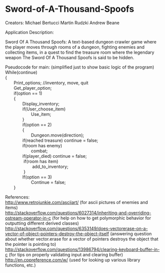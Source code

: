 Sword-of-A-Thousand-Spoofs
==========================
Creators:
		  Michael Bertucci
		  Martin Rudzki
		  Andrew Beane

Application Description:

Sword Of A Thousand Spoofs: A text-based dungeon crawler game where the player moves through rooms of a dungeon, fighting enemies and collecting items, in a quest to find the treasure room where the legendary weapon The Sword Of A Thousand Spoofs is said to be hidden.


Pseudocode for main: (simplified just to show basic logic of the program)<br>
While(continue) <br>
{<br>
	&emsp;&emsp;Print_options; //inventory, move, quit<br>
	&emsp;&emsp;Get_player_option;<br>
	&emsp;&emsp;if(option == 1)<br>
	&emsp;&emsp;{<br>
		&emsp;&emsp;&emsp;&emsp;Display_inventory;<br>
		&emsp;&emsp;&emsp;&emsp;if(User_choose_item)<br>
			&emsp;&emsp;&emsp;&emsp;&emsp;&emsp;Use_item;<br>
&emsp;&emsp;&emsp;&emsp;}<br>
	&emsp;&emsp;&emsp;&emsp;if(option == 2)<br>
&emsp;&emsp;&emsp;&emsp;{<br>
		&emsp;&emsp;&emsp;&emsp;&emsp;&emsp;Dungeon.move(direction);<br>
		&emsp;&emsp;&emsp;&emsp;if(reached treasure) continue = false;<br>
		&emsp;&emsp;&emsp;&emsp;if(room has enemy)<br>
			&emsp;&emsp;&emsp;&emsp;&emsp;&emsp;combat;<br>
			&emsp;&emsp;&emsp;&emsp;if(player_died) continue = false;<br>
	&emsp;&emsp;&emsp;&emsp;	if(room has item)<br>
		&emsp;&emsp;&emsp;&emsp;&emsp;&emsp;	add_to_inventory;<br>
&emsp;&emsp;&emsp;&emsp;	}<br>
	&emsp;&emsp;&emsp;&emsp;If(option == 3)<br>
		&emsp;&emsp;&emsp;&emsp;&emsp;&emsp;Continue = false;<br>
&emsp;&emsp;}<br>

References:<br>
http://www.retrojunkie.com/asciiart/ (for ascii pictures of enemies and items)<br>
http://stackoverflow.com/questions/6027314/inheriting-and-overriding-ostream-operator-in-c (for help on how to get polymorphic behavior for outputting different derived classes)<br>
http://stackoverflow.com/questions/6353149/does-vectorerase-on-a-vector-of-object-pointers-destroy-the-object-itself (answering question about whether vector.erase for a vector of pointers destroys the object that the pointer is pointing to)<br>
http://stackoverflow.com/questions/13986794/clearing-keyboard-buffer-in-c (for tips on properly validating input and clearing buffer)<br>
http://en.cppreference.com/w/ (used for looking up various library functions, etc.)<br>

